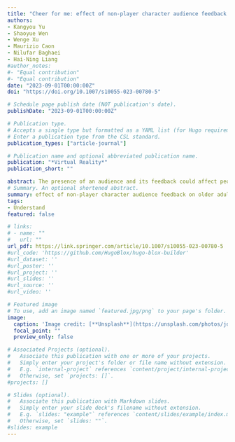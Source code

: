 ```yaml
---
title: "Cheer for me: effect of non-player character audience feedback on older adult users of virtual reality exergames"
authors:
- Kangyou Yu
- Shaoyue Wen
- Wenge Xu
- Maurizio Caon
- Nilufar Baghaei
- Hai-Ning Liang
#author_notes:
#- "Equal contribution"
#- "Equal contribution"
date: "2023-09-01T00:00:00Z"
doi: "https://doi.org/10.1007/s10055-023-00780-5"

# Schedule page publish date (NOT publication's date).
publishDate: "2023-09-01T00:00:00Z"

# Publication type.
# Accepts a single type but formatted as a YAML list (for Hugo requirements).
# Enter a publication type from the CSL standard.
publication_types: ["article-journal"]

# Publication name and optional abbreviated publication name.
publication: "*Virtual Reality*"
publication_short: ""

abstract: The presence of an audience and its feedback could affect people’s performance and experience during an event, especially related to sports such as tennis or boxing. Similarly, in videogames, players’ gameplay could be affected if there is an audience and its feedback in response to players’ performance in the environment. The inclusion of an audience with non-player characters (NPC) is common in videogames in general. However, there is a limited exploration of the use of an NPC audience in virtual reality (VR) exergames, especially focusing on elderly players. To fill this gap, this work examines the effect of an NPC audience and its associated feedback (with/without) on elderly users of VR exergames. In a user study, we used 120 NPC in a virtual audience. Results showed that the presence of the NPC audience with responsive feedback led to higher performance (with a higher success rate of performing gesture actions, more successful combinations of actions (or combos for short) performed, and more opponent’s combos prevented) and better gameplay experience (with higher levels of competence, autonomy, relatedness, immersion, and intuitive controls) of elderly players. Our results can help frame the design and engineering of VR exergames that are targeted at elderly users to help them have an enhanced gameplay experience and improve their health. 
# Summary. An optional shortened abstract.
summary: effect of non-player character audience feedback on older adult users of virtual reality exergames
tags:
- Understand
featured: false

# links:
# - name: ""
#   url: ""
url_pdf: https://link.springer.com/article/10.1007/s10055-023-00780-5
#url_code: 'https://github.com/HugoBlox/hugo-blox-builder'
#url_dataset: ''
#url_poster: ''
#url_project: ''
#url_slides: ''
#url_source: ''
#url_video: ''

# Featured image
# To use, add an image named `featured.jpg/png` to your page's folder. 
image:
  caption: 'Image credit: [**Unsplash**](https://unsplash.com/photos/jdD8gXaTZsc)'
  focal_point: ""
  preview_only: false

# Associated Projects (optional).
#   Associate this publication with one or more of your projects.
#   Simply enter your project's folder or file name without extension.
#   E.g. `internal-project` references `content/project/internal-project/index.md`.
#   Otherwise, set `projects: []`.
#projects: []

# Slides (optional).
#   Associate this publication with Markdown slides.
#   Simply enter your slide deck's filename without extension.
#   E.g. `slides: "example"` references `content/slides/example/index.md`.
#   Otherwise, set `slides: ""`.
#slides: example
---
```

